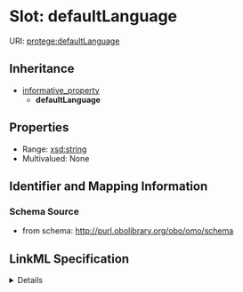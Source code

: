 # Slot: defaultLanguage

URI: [protege:defaultLanguage](protege:defaultLanguage)




## Inheritance

* [informative_property](informative_property.md)
    * **defaultLanguage**





## Properties

* Range: [xsd:string](http://www.w3.org/2001/XMLSchema#string)
* Multivalued: None







## Identifier and Mapping Information







### Schema Source


* from schema: http://purl.obolibrary.org/obo/omo/schema




## LinkML Specification

<details>
```yaml
name: defaultLanguage
from_schema: http://purl.obolibrary.org/obo/omo/schema
rank: 1000
is_a: informative_property
slot_uri: protege:defaultLanguage
alias: defaultLanguage
range: string

```
</details>